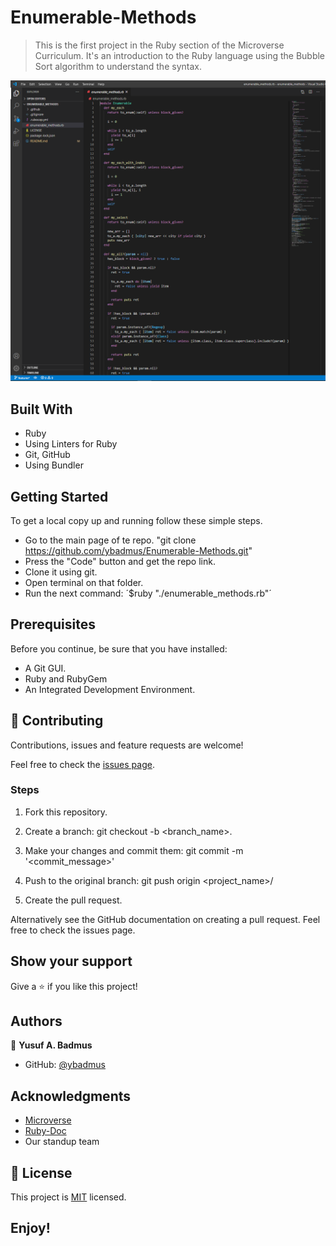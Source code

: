 # Enumerable-Methods

> This is the first project in the Ruby section of the Microverse Curriculum. It's an introduction to the Ruby language using the Bubble Sort algorithm to understand the syntax.

![screenshot](https://raw.githubusercontent.com/ybadmus/Enumerable-Methods/features/app_screenshot.png)

## Built With

- Ruby
- Using Linters for Ruby
- Git, GitHub
- Using Bundler

## Getting Started

To get a local copy up and running follow these simple steps.

- Go to the main page of te repo. "git clone https://github.com/ybadmus/Enumerable-Methods.git"
- Press the "Code" button and get the repo link.
- Clone it using git.
- Open terminal on that folder.
- Run the next command: ´$ruby "./enumerable_methods.rb"´


## Prerequisites

Before you continue, be sure that you have installed:

- A Git GUI.
- Ruby and RubyGem
- An Integrated Development Environment.

## 🤝 Contributing

Contributions, issues and feature requests are welcome!

Feel free to check the [issues page](https://github.com/ybadmus/Enumerable-Methods/issues).

### Steps

1. Fork this repository.

2. Create a branch: git checkout -b <branch_name>.

3. Make your changes and commit them: git commit -m '<commit_message>'

4. Push to the original branch: git push origin <project_name>/

5. Create the pull request.

Alternatively see the GitHub documentation on creating a pull request. Feel free to check the issues page.

## Show your support

Give a ⭐️ if you like this project!

## Authors

👤 **Yusuf A. Badmus**

- GitHub: [@ybadmus](https://github.com/ybadmus)

## Acknowledgments

- [Microverse](https://www.microverse.org)
- [Ruby-Doc](https://ruby-doc.org/)
- Our standup team

## 📝 License

<p>This project is <a href="LICENSE">MIT</a> licensed.</p>

## Enjoy!